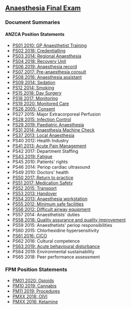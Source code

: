 ## [Anaesthesia Final Exam](https://ketaminenightmares.com/fex)

### Document Summaries

#### ANZCA Position Statements

- [PS01 2010: GP Anaesthetist Training](anzca/anzca_ps01_2010_gp_anaesthetist_training.htm)
- [PS02 2018: Credentialling](anzca/anzca_ps02_2018_credentialling.htm)
- [PS03 2014: Regional Anaesthesia](anzca/anzca_ps03_2014_regional_anaesthesia.htm)
- [PS04 2018: Recovery Unit](anzca/anzca_ps04_2018_recovery_unit.htm)
- [PS06 2019: Anaesthesia record](anzca/anzca_ps06_2019_anaesthesia_record.htm)
- [PS07 2017: Pre-anaesthesia consult](anzca/anzca_ps07_2017_pre_anaesthesia_consult.htm)
- [PS08 2016: Anaesthesia assistant](anzca/anzca_ps08_2016_anaesthesia_assistant.htm)
- [PS09 2014: Sedation](anzca/anzca_ps09_2014_sedation.htm)
- [PS12 2014: Smoking](anzca/anzca_ps12_2014_smoking.htm)
- [PS15 2018: Day Surgery](anzca/anzca_ps15_2018_day_surgery.htm)
- [PS18 2017: Monitoring](anzca/anzca_ps18_2017_monitoring.htm)
- [PS19 2020: Monitored Care](anzca/anzca_ps19_2020_monitored_care.htm)
- [PS26 2005: Consent](anzca/anzca_ps26_2005_consent.htm)
- PS27 2015: Major Extracorporeal Perfusion
- [PS28 2015: Infection Control](anzca/anzca_ps28_2015_infection_control.htm)
- [PS29 2019: Paediatric Anaesthesia](anzca/anzca_ps29_2019_paediatric_anaesthesia.htm)
- [PS31 2014: Anaesthesia Machine Check](anzca/anzca_ps31_2014_anaesthesia_machine_check.htm)
- [PS37 2013: Local Anaesthesia](anzca/anzca_ps37_2013_local_anaesthesia.htm)
- PS40 2012: Health Industry
- [PS41 2013: Acute Pain Management](anzca/anzca_ps41_2013_acute_pain_management.htm)
- PS42 2017: Department Staffing
- [PS43 2019: Fatigue](anzca/anzca_ps43_2019_fatigue.htm)
- PS45 2010: Patients' rights
- PS46 2014: Periop cardiac ultrasound
- PS49 2010: Doctors' health
- [PS50 2017: Return to practice](anzca/anzca_ps50_2017_return_to_practice.htm)
- [PS51 2017: Medication Safety](anzca/anzca_ps51_2017_medication_safety.htm)
- [PS52 2015: Transport](anzca/anzca_ps52_2015_transport.htm)
- [PS53 2013: Handover](anzca/anzca_ps53_2013_handover.htm)
- [PS54 2013: Anaesthesia workstation](anzca/anzca_ps54_2013_anaesthesia_workstation.htm)
- [PS55 2012: Minimum safe facilities](anzca/anzca_ps55_2012_minimum_safe_facilities.htm)
- [PS56 2012: Difficult airway equipment](anzca/anzca_ps56_2012_difficult_airway_equipment.htm)
- PS57 2014: Anaesthetists' duties
- [PS58 2018: Quality assurance and quality improvement](anzca/anzca_ps58_2018_qa_qi.htm)
- PS59 2015: Anaesthetists' periop responsibilities
- PS60 2015: Chlorhexidine hypersensitivity
- [PS61 2016: CICO](anzca/anzca_ps61_2017_cico.htm)
- PS62 2016: Cultural competence
- [PS63 2019: Acute behavioural disturbance](anzca/anzca_ps63_2019_acute_behavioural_disturbance.htm)
- PS64 2019: Environmental sustainability
- PS65 2018: Peer performance assessment

### FPM Position Statements
- [PM01 2020: Opioids](fpm/fpm_pm01_2020_opioids.htm)
- [PM10 2019: Cannabis](fpm/fpm_pm10_2019_cannabis.htm)
- [PM11 2019: Procedures](fpm/fpm_pm11_2019_procedures.htm)
- [PMXX 2018: OIVI](fpm/fpm_pmxx_2018_oivi.htm)
- [PMXX 2016: Ketamine](fpm/fpm_pmxx_2016_ketamine.htm)
